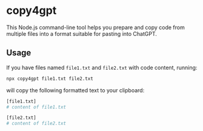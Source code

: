 # copy4gpt

This Node.js command-line tool helps you prepare and copy code from multiple files into a format suitable for pasting into ChatGPT.

##   Usage

If you have files named `file1.txt` and `file2.txt` with code content, running:

```bash
npx copy4gpt file1.txt file2.txt
```
will copy the following formatted text to your clipboard:

```bash
[file1.txt]
# content of file1.txt 

[file2.txt]
# content of file2.txt
```
